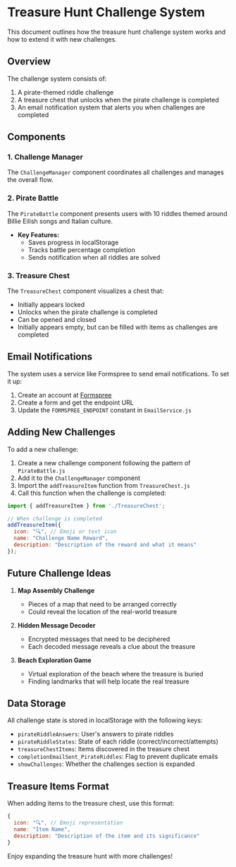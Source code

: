 # Treasure Hunt Challenge System

This document outlines how the treasure hunt challenge system works and how to extend it with new challenges.

## Overview

The challenge system consists of:

1. A pirate-themed riddle challenge
2. A treasure chest that unlocks when the pirate challenge is completed
3. An email notification system that alerts you when challenges are completed

## Components

### 1. Challenge Manager

The `ChallengeManager` component coordinates all challenges and manages the overall flow.

### 2. Pirate Battle

The `PirateBattle` component presents users with 10 riddles themed around Billie Eilish songs and Italian culture.

- **Key Features:**
  - Saves progress in localStorage
  - Tracks battle percentage completion
  - Sends notification when all riddles are solved

### 3. Treasure Chest

The `TreasureChest` component visualizes a chest that:
  - Initially appears locked
  - Unlocks when the pirate challenge is completed
  - Can be opened and closed
  - Initially appears empty, but can be filled with items as challenges are completed

## Email Notifications

The system uses a service like Formspree to send email notifications. To set it up:

1. Create an account at [Formspree](https://formspree.io/)
2. Create a form and get the endpoint URL
3. Update the `FORMSPREE_ENDPOINT` constant in `EmailService.js`

## Adding New Challenges

To add a new challenge:

1. Create a new challenge component following the pattern of `PirateBattle.js`
2. Add it to the `ChallengeManager` component
3. Import the `addTreasureItem` function from `TreasureChest.js`
4. Call this function when the challenge is completed:

```javascript
import { addTreasureItem } from './TreasureChest';

// When challenge is completed
addTreasureItem({
  icon: "🔍", // Emoji or text icon
  name: "Challenge Name Reward",
  description: "Description of the reward and what it means"
});
```

## Future Challenge Ideas

1. **Map Assembly Challenge**
   - Pieces of a map that need to be arranged correctly
   - Could reveal the location of the real-world treasure

2. **Hidden Message Decoder**
   - Encrypted messages that need to be deciphered
   - Each decoded message reveals a clue about the treasure

3. **Beach Exploration Game**
   - Virtual exploration of the beach where the treasure is buried
   - Finding landmarks that will help locate the real treasure

## Data Storage

All challenge state is stored in localStorage with the following keys:

- `pirateRiddleAnswers`: User's answers to pirate riddles
- `pirateRiddleStates`: State of each riddle (correct/incorrect/attempts)
- `treasureChestItems`: Items discovered in the treasure chest
- `completionEmailSent_PirateRiddles`: Flag to prevent duplicate emails
- `showChallenges`: Whether the challenges section is expanded

## Treasure Items Format

When adding items to the treasure chest, use this format:

```javascript
{
  icon: "🔍", // Emoji representation
  name: "Item Name",
  description: "Description of the item and its significance"
}
```

Enjoy expanding the treasure hunt with more challenges!